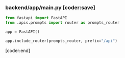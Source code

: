### backend/app/main.py [coder:save]
```python
from fastapi import FastAPI
from .apis.prompts import router as prompts_router

app = FastAPI()

app.include_router(prompts_router, prefix="/api")
```
[coder:end]